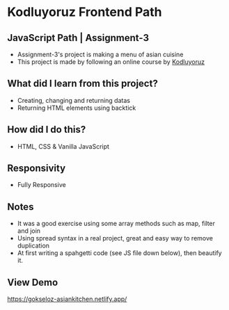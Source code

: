 # Kodluyoruz Frontend Path

## JavaScript Path | Assignment-3
- Assignment-3's project is making a menu of asian cuisine
- This project is made by following an online course by [Kodluyoruz](https://www.patika.dev/)

## What did I learn from this project?
- Creating, changing and returning datas
- Returning HTML elements using backtick

## How did I do this?
- HTML, CSS & Vanilla JavaScript

## Responsivity
- Fully Responsive

## Notes
- It was a good exercise using some array methods such as map, filter and join
- Using spread syntax in a real project, great and easy way to remove duplication
- At first writing a spahgetti code (see JS file down below), then beautify it.

## View Demo
https://gokseloz-asiankitchen.netlify.app/
